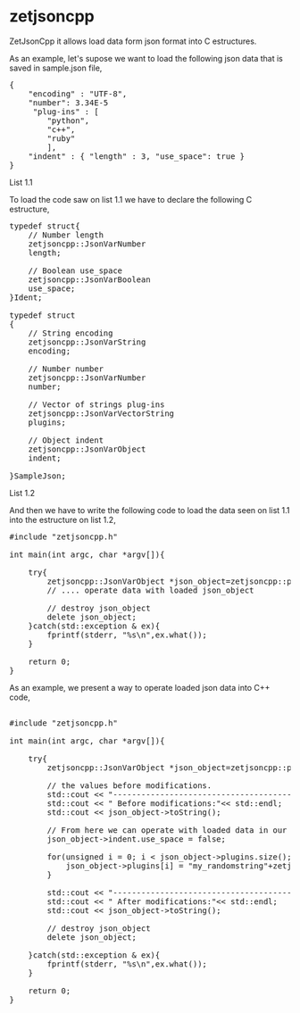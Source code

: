 # zetjsoncpp 

ZetJsonCpp it allows load data form json format into C estructures. 

As an example, let's supose we want to load the following json data that is saved in sample.json file,

<pre lang="javascript">
{
    "encoding" : "UTF-8",
    "number": 3.34E-5
     "plug-ins" : [
        "python",
        "c++",
        "ruby"
        ],
    "indent" : { "length" : 3, "use_space": true }
}
</pre>

List 1.1

To load the code saw on list 1.1 we have to declare the following C estructure,

<pre lang="c++">
typedef struct{
	// Number length
	zetjsoncpp::JsonVarNumber<ZJ_CONST_CHAR("length")>
	length;

	// Boolean use_space
	zetjsoncpp::JsonVarBoolean<ZJ_CONST_CHAR("use_space")>
	use_space;
}Ident;

typedef struct
{
	// String encoding
	zetjsoncpp::JsonVarString<ZJ_CONST_CHAR("encoding")>
	encoding;
	
	// Number number
	zetjsoncpp::JsonVarNumber<ZJ_CONST_CHAR("number")>
	number;

	// Vector of strings plug-ins
	zetjsoncpp::JsonVarVectorString<ZJ_CONST_CHAR("plug-ins")>
	plugins;
	
	// Object indent
	zetjsoncpp::JsonVarObject<Ident,ZJ_CONST_CHAR("indent")>
	indent;

}SampleJson;
</pre>

List 1.2

And then we have to write the following code to load the data seen on list 1.1 into the estructure on list 1.2,

<pre lang="c++">
#include "zetjsoncpp.h"

int main(int argc, char *argv[]){

	try{
		zetjsoncpp::JsonVarObject<SampleJson> *json_object=zetjsoncpp::parse_file<zetjsoncpp::JsonVarObject<SampleJson>>("sample.json");
		// .... operate data with loaded json_object

		// destroy json_object
		delete json_object;
	}catch(std::exception & ex){
		fprintf(stderr, "%s\n",ex.what());
	}
    
	return 0;
}
</pre>

As an example, we present a way to operate loaded json data into C++ code,

<pre lang="c++">

#include "zetjsoncpp.h"

int main(int argc, char *argv[]){

	try{
		zetjsoncpp::JsonVarObject<SampleJson> *json_object=zetjsoncpp::parse_file<zetjsoncpp::JsonVarObject<SampleJson>>("sample.json");
		
		// the values before modifications.
		std::cout << "------------------------------------------------------------------------------" << std::endl;
		std::cout << " Before modifications:"<< std::endl;
		std::cout << json_object->toString();

		// From here we can operate with loaded data in our program using c++ operators
		json_object->indent.use_space = false;

		for(unsigned i = 0; i < json_object->plugins.size(); i++) {
			json_object->plugins[i] = "my_randomstring"+zetjsoncpp::zj_strutils::int_to_str(i+1);
		}

		std::cout << "------------------------------------------------------------------------------" << std::endl;
		std::cout << " After modifications:"<< std::endl;
		std::cout << json_object->toString();

		// destroy json_object
		delete json_object;

	}catch(std::exception & ex){
		fprintf(stderr, "%s\n",ex.what());
	}

	return 0;
}
</pre>


